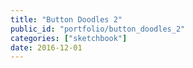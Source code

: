 ```yaml
---
title: "Button Doodles 2"
public_id: "portfolio/button_doodles_2"
categories: ["sketchbook"]
date: 2016-12-01
---
```

